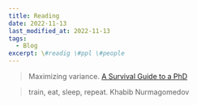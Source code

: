 ```yaml
---
title: Reading
date: 2022-11-13
last_modified_at: 2022-11-13
tags:
  - Blog
excerpt: \#readig \#ppl \#people
---
```


> Maximizing variance.
[A Survival Guide to a PhD](http://karpathy.github.io/2016/09/07/phd/)

> train, eat, sleep, repeat.
Khabib Nurmagomedov


